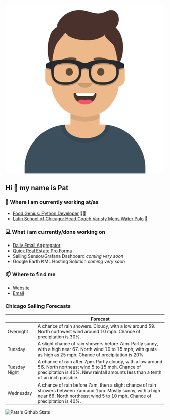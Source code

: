 [![Social banner for p-j-falconer](https://raw.githubusercontent.com/P-J-FALCONER/P-J-FALCONER/master/assets/avataaars.svg)](https://patfalconer.com/)
## Hi :wave: my name is Pat

### 💼 Where I am currently working at/as
- [Food Genius: Python Developer](https://getfoodgenius.com/) 🍔🐍
- [Latin School of Chicago: Head Coach Varisty Mens Water Polo](https://www.latinschool.org/) 🤽


### 💻 What i am currently/done working on
 - [Daily Email Aggregator](https://github.com/P-J-FALCONER/dott_daily_mail)
 - [Quick Real Estate Pro Forma](https://github.com/P-J-FALCONER/henry)
 - Sailing Sensor/Grafana Dashboard *coming very soon*
 - Google Earth KML Hosting Solution *coming very soon*

### 📫 Where to find me
 - [Website](https://patfalconer.com/)
 - [Email](mailto:patrick.j.falconer@gmail.com)


### Chicago Sailing Forecasts
|   | Forecast  |
|---|---|
| Overnight | A chance of rain showers. Cloudy, with a low around 59. North northwest wind around 10 mph. Chance of precipitation is 30%. |
| Tuesday | A slight chance of rain showers before 7am. Partly sunny, with a high near 67. North wind 10 to 15 mph, with gusts as high as 25 mph. Chance of precipitation is 20%. |
| Tuesday Night | A chance of rain after 7pm. Partly cloudy, with a low around 56. North northeast wind 5 to 15 mph. Chance of precipitation is 40%. New rainfall amounts less than a tenth of an inch possible. |
| Wednesday | A chance of rain before 7am, then a slight chance of rain showers between 7am and 1pm. Mostly sunny, with a high near 66. North northeast wind 5 to 10 mph. Chance of precipitation is 40%. |

![Pats's Github Stats](https://github-readme-stats.vercel.app/api?username=p-j-falconer&show_icons=true&theme=radical)

